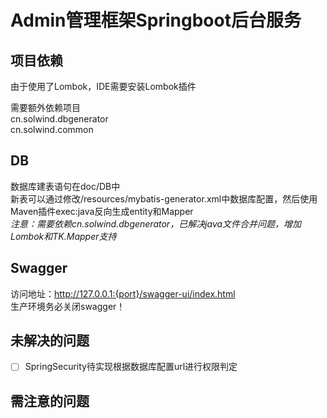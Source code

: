 # **Admin管理框架Springboot后台服务**

## 项目依赖
由于使用了Lombok，IDE需要安装Lombok插件

需要额外依赖项目  
cn.solwind.dbgenerator  
cn.solwind.common

## DB
数据库建表语句在doc/DB中  
新表可以通过修改/resources/mybatis-generator.xml中数据库配置，然后使用Maven插件exec:java反向生成entity和Mapper  
_注意：需要依赖cn.solwind.dbgenerator，已解决java文件合并问题，增加Lombok和TK.Mapper支持_

## Swagger
访问地址：http://127.0.0.1:{port}/swagger-ui/index.html  
生产环境务必关闭swagger！

## 未解决的问题
- [ ] SpringSecurity待实现根据数据库配置url进行权限判定

## 需注意的问题
